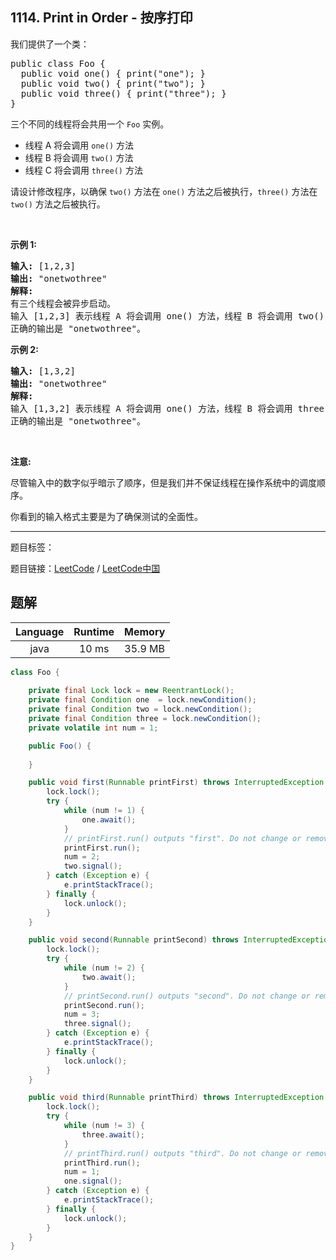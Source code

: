 ## 1114. Print in Order - 按序打印

<!--If you want to use the English description, use `question.content` instead-->

<p>我们提供了一个类：</p>

<pre>
public class Foo {
&nbsp; public void one() { print(&quot;one&quot;); }
&nbsp; public void two() { print(&quot;two&quot;); }
&nbsp; public void three() { print(&quot;three&quot;); }
}
</pre>

<p>三个不同的线程将会共用一个&nbsp;<code>Foo</code>&nbsp;实例。</p>

<ul>
	<li>线程 A 将会调用 <code>one()</code> 方法</li>
	<li>线程 B 将会调用&nbsp;<code>two()</code> 方法</li>
	<li>线程 C 将会调用 <code>three()</code> 方法</li>
</ul>

<p>请设计修改程序，以确保 <code>two()</code> 方法在 <code>one()</code> 方法之后被执行，<code>three()</code> 方法在 <code>two()</code> 方法之后被执行。</p>

<p>&nbsp;</p>

<p><strong>示例 1:</strong></p>

<pre>
<strong>输入:</strong> [1,2,3]
<strong>输出:</strong> &quot;onetwothree&quot;
<strong>解释:</strong> 
有三个线程会被异步启动。
输入 [1,2,3] 表示线程 A 将会调用 one() 方法，线程 B 将会调用 two() 方法，线程 C 将会调用 three() 方法。
正确的输出是 &quot;onetwothree&quot;。
</pre>

<p><strong>示例 2:</strong></p>

<pre>
<strong>输入:</strong> [1,3,2]
<strong>输出:</strong> &quot;onetwothree&quot;
<strong>解释:</strong> 
输入 [1,3,2] 表示线程 A 将会调用 one() 方法，线程 B 将会调用 three() 方法，线程 C 将会调用 two() 方法。
正确的输出是 &quot;onetwothree&quot;。</pre>

<p>&nbsp;</p>

<p><strong>注意:</strong></p>

<p>尽管输入中的数字似乎暗示了顺序，但是我们并不保证线程在操作系统中的调度顺序。</p>

<p>你看到的输入格式主要是为了确保测试的全面性。</p>



-----

题目标签：

题目链接：[LeetCode](https://leetcode.com/problems/print-in-order/description/)  /  [LeetCode中国](https://leetcode-cn.com/problems/print-in-order/description/)

## 题解



| Language | Runtime | Memory |
|:---:|:---:|:---:|
| java  | 10  ms | 35.9 MB |

```java
class Foo {
    
    private final Lock lock = new ReentrantLock();
    private final Condition one  = lock.newCondition();
    private final Condition two = lock.newCondition();
    private final Condition three = lock.newCondition();
    private volatile int num = 1; 

    public Foo() {
        
    }

    public void first(Runnable printFirst) throws InterruptedException {
        lock.lock();
        try {
            while (num != 1) {
                one.await();
            }
            // printFirst.run() outputs "first". Do not change or remove this line.
            printFirst.run();
            num = 2;
            two.signal();
        } catch (Exception e) {
            e.printStackTrace();
        } finally {
            lock.unlock();
        }
    }

    public void second(Runnable printSecond) throws InterruptedException {
        lock.lock();
        try {
            while (num != 2) {
                two.await();
            }
            // printSecond.run() outputs "second". Do not change or remove this line.
            printSecond.run();
            num = 3;
            three.signal();
        } catch (Exception e) {
            e.printStackTrace();
        } finally {
            lock.unlock();
        }
    }

    public void third(Runnable printThird) throws InterruptedException {
        lock.lock();
        try {
            while (num != 3) {
                three.await();
            }
            // printThird.run() outputs "third". Do not change or remove this line.
            printThird.run();
            num = 1;
            one.signal();
        } catch (Exception e) {
            e.printStackTrace();
        } finally {
            lock.unlock();
        }
    }
}
```
